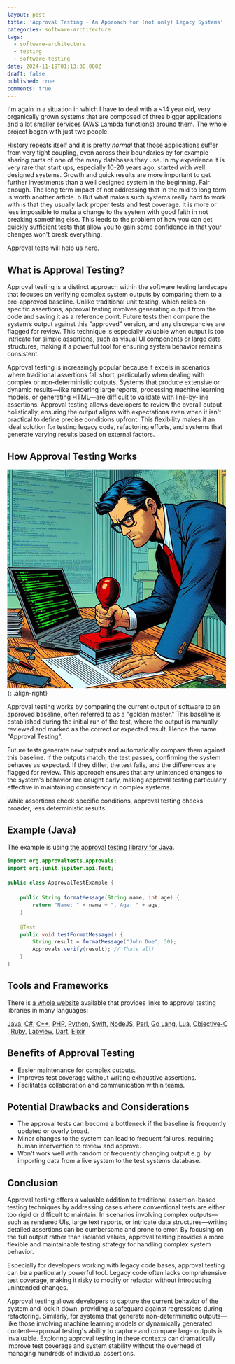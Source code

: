 ```yaml
---
layout: post
title: 'Approval Testing - An Approach for (not only) Legacy Systems'
categories: software-architecture
tags:
  - software-architecture
  - testing
  - software-testing
date: 2024-11-19T01:13:30.000Z
draft: false
published: true
comments: true
---
```


I'm again in a situation in which I have to deal with a ~14 year old, very organically grown systems that are composed of three bigger applications and a lot smaller services (AWS Lambda functions) around them. The whole project began with just two people.

History repeats itself and it is pretty *normal* that those applications suffer from very tight coupling, even across their boundaries by for example sharing parts of one of the many databases they use. In my experience it is very rare that start ups, especially 10-20 years ago, started with well designed systems. Growth and quick results are more important to get further investments than a well designed system in the beginning. Fair enough. The long term impact of not addressing that in the mid to long term is worth another article.
b
But what makes such systems really hard to work with is that they usually lack proper tests and test coverage. It is more or less impossible to make a change to the system with good faith in not breaking something else. This leeds to the problem of how you can get quickly sufficient tests that allow you to gain some confidence in that your changes won't break everything.

Approval tests will help us here.

## What is Approval Testing?

Approval testing is a distinct approach within the software testing landscape that focuses on verifying complex system outputs by comparing them to a pre-approved baseline. Unlike traditional unit testing, which relies on specific assertions, approval testing involves generating output from the code and saving it as a reference point. Future tests then compare the system’s output against this "approved" version, and any discrepancies are flagged for review. This technique is especially valuable when output is too intricate for simple assertions, such as visual UI components or large data structures, making it a powerful tool for ensuring system behavior remains consistent.

Approval testing is increasingly popular because it excels in scenarios where traditional assertions fall short, particularly when dealing with complex or non-deterministic outputs. Systems that produce extensive or dynamic results—like rendering large reports, processing machine learning models, or generating HTML—are difficult to validate with line-by-line assertions. Approval testing allows developers to review the overall output holistically, ensuring the output aligns with expectations even when it isn't practical to define precise conditions upfront. This flexibility makes it an ideal solution for testing legacy code, refactoring efforts, and systems that generate varying results based on external factors.

## How Approval Testing Works

![Stamping Code Illustration](/assets/images/illustrations/stamping-approval.jpg){: .align-right}

Approval testing works by comparing the current output of software to an approved baseline, often referred to as a "golden master." This baseline is established during the initial run of the test, where the output is manually reviewed and marked as the correct or expected result. Hence the name "Approval Testing".

Future tests generate new outputs and automatically compare them against this baseline. If the outputs match, the test passes, confirming the system behaves as expected. If they differ, the test fails, and the differences are flagged for review. This approach ensures that any unintended changes to the system's behavior are caught early, making approval testing particularly effective in maintaining consistency in complex systems.

While assertions check specific conditions, approval testing checks broader, less deterministic results.

## Example (Java)

The example is using [the approval testing library for Java](https://github.com/approvals/ApprovalTests.Java).

```java
import org.approvaltests.Approvals;
import org.junit.jupiter.api.Test;

public class ApprovalTestExample {

    public String formatMessage(String name, int age) {
        return "Name: " + name + ", Age: " + age;
    }

    @Test
    public void testFormatMessage() {
        String result = formatMessage("John Doe", 30);
        Approvals.verify(result); // Thats all!
    }
}
```

## Tools and Frameworks

There is [a whole website](https://approvaltests.com/) available that provides links to approval testing libraries in many languages:

[Java](https://github.com/approvals/approvaltests.java), [C#](https://github.com/approvals/approvaltests.net), [C++](https://github.com/approvals/approvaltests.cpp), [PHP](https://github.com/approvals/approvaltests.php), [Python](https://github.com/approvals/approvaltests.python), [Swift](https://github.com/approvals/approvaltests.swift), [NodeJS](https://github.com/approvals/Approvals.NodeJS), [Perl](https://github.com/approvals/ApprovalTests.perl), [Go Lang](https://github.com/approvals/go-approval-tests), [Lua](https://github.com/approvals/ApprovalTests.lua), [Objective-C](https://github.com/approvals/ApprovalTests.Objective-C) , [Ruby](https://github.com/approvals/ApprovalTests.Ruby), [Labview](https://github.com/approvals/ApprovalTests.LabVIEW), [Dart](https://github.com/approvals/ApprovalTests.Dart), [Elixir](https://github.com/approvals/Approvaltests.Elixir)

## Benefits of Approval Testing

* Easier maintenance for complex outputs.
* Improves test coverage without writing exhaustive assertions.
* Facilitates collaboration and communication within teams.

## Potential Drawbacks and Considerations

* The approval tests can become a bottleneck if the baseline is frequently updated or overly broad.
* Minor changes to the system can lead to frequent failures, requiring human intervention to review and approve.
* Won't work well with random or frequently changing output e.g. by importing data from a live system to the test systems database.

## Conclusion

Approval testing offers a valuable addition to traditional assertion-based testing techniques by addressing cases where conventional tests are either too rigid or difficult to maintain. In scenarios involving complex outputs—such as rendered UIs, large text reports, or intricate data structures—writing detailed assertions can be cumbersome and prone to error. By focusing on the full output rather than isolated values, approval testing provides a more flexible and maintainable testing strategy for handling complex system behavior.

Especially for developers working with legacy code bases, approval testing can be a particularly powerful tool. Legacy code often lacks comprehensive test coverage, making it risky to modify or refactor without introducing unintended changes.

Approval testing allows developers to capture the current behavior of the system and lock it down, providing a safeguard against regressions during refactoring. Similarly, for systems that generate non-deterministic outputs—like those involving machine learning models or dynamically generated content—approval testing's ability to capture and compare large outputs is invaluable. Exploring approval testing in these contexts can dramatically improve test coverage and system stability without the overhead of managing hundreds of individual assertions.

